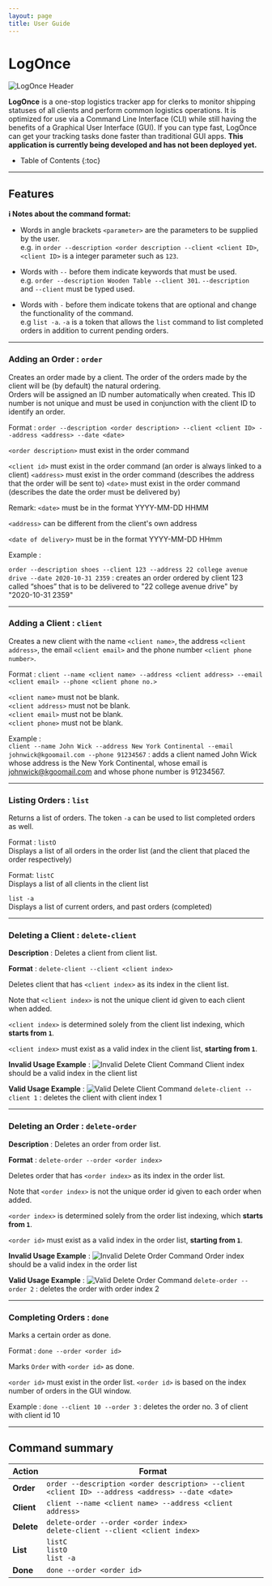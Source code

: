 ```yaml
---
layout: page
title: User Guide
---
```


# LogOnce
![LogOnce Header](../docs/images/LogOnceHeader.png)

**LogOnce** is a one-stop logistics tracker app for clerks to monitor shipping statuses of all clients and perform common logistics operations. It is optimized for use via a Command Line Interface (CLI) while still having the benefits of a Graphical User Interface (GUI). If you can type fast, LogOnce can get your tracking tasks done faster than traditional GUI apps. **This application is currently being developed and has not been deployed yet.**

* Table of Contents
{:toc}

--------------------------------------------------------------------------------------------------------------------

## Features

<div markdown="block" class="alert alert-info">

**:information_source: Notes about the command format:**<br>

* Words in angle brackets `<parameter>` are the parameters to be supplied by the user.<br>
  e.g. in `order --description <order description --client <client ID>`, `<client ID>` is a integer parameter such as `123`.

* Words with `--` before them indicate keywords that must be used.<br>
  e.g. `order --description Wooden Table --client 301`. `--description` and `--client` must be typed used.

* Words with `-` before them indicate tokens that are optional and change the functionality of the command.<br>
  e.g `list -a`. `-a` is a token that allows the `list` command to list completed orders in addition to current pending orders.

</div>

------------------------------------------------------------------------------------------------------------------------

### Adding an Order : `order`

Creates an order made by a client. The order of the orders made by the client will be (by default) the natural ordering.<br>
Orders will be assigned an ID number automatically when created. This ID number is not unique and must be used in conjunction with the client ID to identify an order.

Format : `order --description <order description> --client <client ID> --address <address> --date <date>` 


`<order description>` must exist in the order command

`<client id>` must exist in the order command (an order is always linked to a client)
`<address>` must exist in the order command (describes the address that the order will be sent to)
`<date>` must exist in the order command (describes the date the order must be delivered by) 

Remark: `<date>` must be in the format YYYY-MM-DD HHMM

`<address>` can be different from the client's own address

`<date of delivery>` must be in the format YYYY-MM-DD HHmm

Example :

`order --description shoes --client 123 --address 22 college avenue drive --date 2020-10-31 2359` : creates an order ordered by client 123 called “shoes” that is to be delivered to "22 college avenue drive" by "2020-10-31 2359"


------------------------------------------------------------------------------------------------------------------------

### Adding a Client : `client`

Creates a new client with the name `<client name>`, the address `<client address>`, the email `<client email>` and 
the phone number `<client phone number>`.

Format : `client --name <client name> --address <client address> --email <client email> --phone <client phone no.>`
  
`<client name>` must not be blank.<br>
`<client address>` must not be blank. <br>
`<client email>` must not be blank. <br>
`<client phone>` must not be blank.

Example :<br>
`client --name John Wick --address New York Continental --email johnwick@kgoomail.com --phone 91234567` : 
adds a client named John Wick whose address is the New York Continental, whose email is johnwick@kgoomail.com and 
whose phone number is 91234567.

------------------------------------------------------------------------------------------------------------------------

### Listing Orders : `list` 

Returns a list of orders. The token `-a` can be used to list completed orders as well. 

Format : `listO`<br>
Displays a list of all orders in the order list (and the client that placed the order respectively)

Format: `listC`<br>
Displays a list of all clients in the client list 

`list -a`<br>
Displays a list of current orders, and past orders (completed)

------------------------------------------------------------------------------------------------------------------------

### Deleting a Client : `delete-client`

**Description** : Deletes a client from client list.

**Format** : `delete-client --client <client index>`

Deletes client that has `<client index>` as its index in the client list. 

Note that `<client index>` is not the unique client id given to each client when added. 

`<client index>` is determined solely from the client list indexing, which **starts from `1`**.

`<client index>` must exist as a valid index in the client list, **starting from `1`**.

**Invalid Usage Example** :
![Invalid Delete Client Command](../docs/images/InvalidDeleteClientCommand.png)
Client index should be a valid index in the client list

**Valid Usage Example** :
![Valid Delete Client Command](../docs/images/ValidDeleteClientCommand.png)
`delete-client --client 1` : deletes the client with client index 1

------------------------------------------------------------------------------------------------------------------------

### Deleting an Order : `delete-order`

**Description** : Deletes an order from order list.

**Format** : `delete-order --order <order index>`

Deletes order that has `<order index>` as its index in the order list. 

Note that `<order index>` is not the unique order id given to each order when added. 

`<order index>` is determined solely from the order list indexing, which **starts from `1`**.

`<order id>` must exist as a valid index in the order list, **starting from `1`**.

**Invalid Usage Example** :
![Invalid Delete Order Command](../docs/images/InvalidDeleteOrderCommand.png)
Order index should be a valid index in the order list

**Valid Usage Example** :
![Valid Delete Order Command](../docs/images/ValidDeleteOrderCommand.png)
`delete-order --order 2` : deletes the order with order index 2

------------------------------------------------------------------------------------------------------------------------

### Completing Orders : `done`

Marks a certain order as done.

Format : `done --order <order id>`

Marks `Order` with `<order id>` as done.

`<order id>` must exist in the order list.
`<order id>` is based on the index number of orders in the GUI window.

Example :
`done --client 10 --order 3` : deletes the order no. 3 of client with client id 10 



------------------------------------------------------------------------------------------------------------------------


## Command summary

Action | Format
--------|------------------
**Order** | `order --description <order description> --client <client ID> --address <address> --date <date>`
**Client** | `client --name <client name> --address <client address>`
**Delete** | `delete-order --order <order index>` <br> `delete-client --client <client index>`
**List** | `listC` <br> `listO` <br> `list -a`
**Done** | `done --order <order id>`
